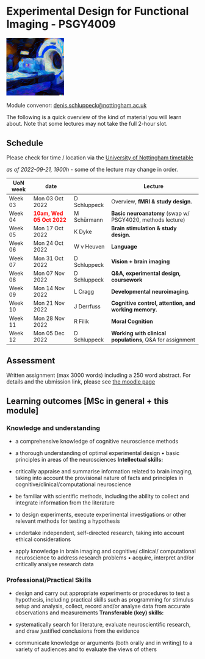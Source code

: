
# Experimental Design for Functional Imaging - PSGY4009

<img src="imgs/edffi-logo-big.png" width="30%">

Module convenor: <a href="mailto:denis.schluppeck@nottingham.ac.uk?subject=EDFFI-handbook">denis.schluppeck@nottingham.ac.uk</a>

The following is a quick overview of the kind of material you will learn about. Note that some lectures may not take the full 2-hour slot.

## Schedule

Please check for time / location via the [University of Nottingham timetable](https://timetabling.nottingham.ac.uk/2223/)

*as of 2022-09-21, 1900h* - some of the lecture may change in order.

| UoN week | date            |              | Lecture                                               |
| -------- | --------------- | ------------ | ----------------------------------------------------- |
| Week 03  | Mon 03 Oct 2022 | D Schluppeck | Overview, **fMRI & study design.**                    |
| Week 04  | <span style="color:red;font-weight:bold;">10am, Wed 05 Oct 2022</span> | M Schürmann  | **Basic neuroanatomy**  (swap w/ PSGY4020, methods lecture)     |
| Week 05  | Mon 17 Oct 2022 | K Dyke       | **Brain stimulation & study design.**                 |
| Week 06  | Mon 24 Oct 2022 | W v Heuven   | **Language**                                          |
| Week 07  | Mon 31 Oct 2022 | D Schluppeck | **Vision + brain imaging**                            |
| Week 08  | Mon 07 Nov 2022 | D Schluppeck | **Q&A, experimental design, coursework**              |
| Week 09  | Mon 14 Nov 2022 | L Cragg      | **Developmental neuroimaging.**                       | 
| Week 10  | Mon 21 Nov 2022 | J Derrfuss   | **Cognitive control, attention, and working memory.** |
| Week 11  | Mon 28 Nov 2022 | R Filik      | **Moral Cognition**                                   |
| Week 12  | Mon 05 Dec 2022 | D Schluppeck | **Working with clinical populations**, Q&A for assignment             |

## Assessment

Written assignment (max 3000 words) including a 250 word abstract. For details and the ubmission link, please see [the moodle page](https://moodle.nottingham.ac.uk/course/view.php?id=128949)

## Learning outcomes [MSc in general + this module] 

### Knowledge and understanding

- a comprehensive knowledge of cognitive neuroscience methods

- a thorough understanding of optimal experimental design • basic
    principles in areas of the neurosciences **Intellectual skills:**

- critically appraise and summarise information related to brain
    imaging, taking into account the provisional nature of facts and
    principles in cognitive/clinical/computational neuroscience

- be familiar with scientific methods, including the ability to
    collect and integrate information from the literature

- to design experiments, execute experimental investigations or other
    relevant methods for testing a hypothesis

- undertake independent, self-directed research, taking into account
    ethical considerations

- apply knowledge in brain imaging and cognitive/ clinical/
    computational neuroscience to address research problems • acquire,
    interpret and/or critically analyse research data

### Professional/Practical Skills

- design and carry out appropriate experiments or procedures to test a
    hypothesis, including practical skills such as programming for
    stimulus setup and analysis, collect, record and/or analyse data
    from accurate observations and measurements **Transferable (key)
    skills:**

- systematically search for literature, evaluate neuroscientific
    research, and draw justified conclusions from the evidence

- communicate knowledge or arguments (both orally and in writing) to a
    variety of audiences and to evaluate the views of others
